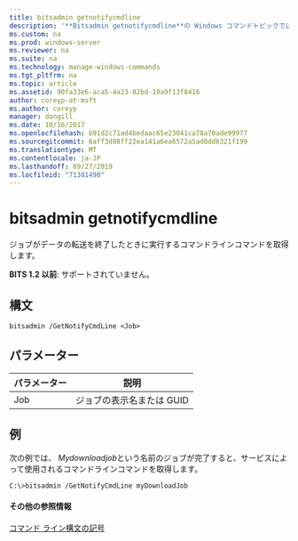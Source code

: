 ```yaml
---
title: bitsadmin getnotifycmdline
description: '**Bitsadmin getnotifycmdline**の Windows コマンドトピックでは、ジョブがデータの転送を終了したときに実行されるコマンドラインコマンドを取得します。'
ms.custom: na
ms.prod: windows-server
ms.reviewer: na
ms.suite: na
ms.technology: manage-windows-commands
ms.tgt_pltfrm: na
ms.topic: article
ms.assetid: 90fa33e6-aca5-4a23-82bd-19a9f13f8416
author: coreyp-at-msft
ms.author: coreyp
manager: dongill
ms.date: 10/16/2017
ms.openlocfilehash: b91d2c71ad4bedaac65e23041ca78a70ade99977
ms.sourcegitcommit: 6aff3d88ff22ea141a6ea6572a5ad8dd6321f199
ms.translationtype: MT
ms.contentlocale: ja-JP
ms.lasthandoff: 09/27/2019
ms.locfileid: "71381490"
---
```

# <a name="bitsadmin-getnotifycmdline"></a>bitsadmin getnotifycmdline

ジョブがデータの転送を終了したときに実行するコマンドラインコマンドを取得します。

**BITS 1.2 以前**: サポートされていません。

## <a name="syntax"></a>構文

```
bitsadmin /GetNotifyCmdLine <Job>
```

## <a name="parameters"></a>パラメーター

|パラメーター|説明|
|---------|-----------|
|Job|ジョブの表示名または GUID|

## <a name="BKMK_examples"></a>例

次の例では、 *Mydownloadjob*という名前のジョブが完了すると、サービスによって使用されるコマンドラインコマンドを取得します。
```
C:\>bitsadmin /GetNotifyCmdLine myDownloadJob
```

#### <a name="additional-references"></a>その他の参照情報

[コマンド ライン構文の記号](command-line-syntax-key.md)